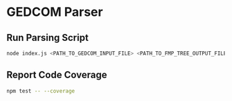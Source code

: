 # GEDCOM Parser

## Run Parsing Script

```bash
node index.js <PATH_TO_GEDCOM_INPUT_FILE> <PATH_TO_FMP_TREE_OUTPUT_FILE>
```

## Report Code Coverage

```bash
npm test -- --coverage
```
